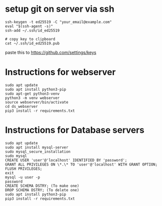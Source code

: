 # setup git on server via ssh
```
ssh-keygen -t ed25519 -C "your_email@example.com"
eval "$(ssh-agent -s)"
ssh-add ~/.ssh/id_ed25519

# copy key to clipboard
cat ~/.ssh/id_ed25519.pub
```
paste this to https://github.com/settings/keys


# Instructions for webserver
```
sudo apt update
sudo apt install python3-pip
sudo apt-get python3-venv
python3 -m venv webserver
source webserver/bin/activate
cd ds_webserver
pip3 install -r requirements.txt

```


# Instructions for Database servers
```
sudo apt update
sudo apt install mysql-server
sudo mysql_secure_installation
sudo mysql
CREATE USER 'user'@'localhost' IDENTIFIED BY 'password';
GRANT ALL PRIVILEGES ON \*.\* TO 'user'@'localhost' WITH GRANT OPTION;
FLUSH PRIVILEGES;
exit
mysql -u user -p
password
CREATE SCHEMA DSTRY; (To make one)
DROP SCHEMA DSTRY; (To delete one)
sudo apt install python3-pip
pip3 install -r requirements.txt
```
